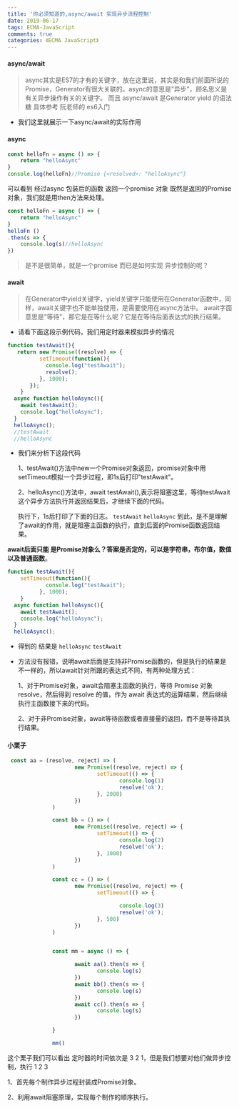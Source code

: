 ```yaml
---
title: '你必须知道的,async/await 实现异步流程控制'
date: 2019-06-17
tags: ECMA-JavaScript
comments: true
categories: 《ECMA JavaScript》
---
```


#### async/await

>    async其实是ES7的才有的关键字，放在这里说，其实是和我们前面所说的Promise，Generator有很大关联的。async的意思是"异步"，顾名思义是有关异步操作有关的关键字。
>    而且 async/await 是Generator yield  的语法糖
>    具体参考 阮老师的 es6入门

- 我们这里就展示一下async/await的实际作用

#### async
```js
const helloFn = async () => {
	return "helloAsync"
}
console.log(helloFn)//Promise {<resolved>: "helloAsync"}
```
可以看到 经过async 包装后的函数 返回一个promise 对象
既然是返回的Promise对象，我们就是用then方法来处理。
```js
const helloFn = async () => {
	return "helloAsync"
}
helloFn ()
.then(s => {
	console.log(s)//helloAsync
})
```
> 是不是很简单，就是一个promise 而已是如何实现 异步控制的呢？

#### await
>  在Generator中yield关键字，yield关键字只能使用在Generator函数中，同样，await关键字也不能单独使用，是需要使用在async方法中。 await字面意思是"等待"，那它是在等什么呢？它是在等待后面表达式的执行结果。

- 请看下面这段示例代码，我们用定时器来模拟异步的情况

```js
function testAwait(){
   return new Promise((resolve) => {
          setTimeout(function(){
          	console.log("testAwait");
          	resolve();
          }, 1000);
       });
  	}
  async function helloAsync(){
  	await testAwait();
  	console.log("helloAsync");
  }
  helloAsync();
  //testAwait
  //helloAsync
```

- 我们来分析下这段代码

  1、testAwait()方法中new一个Promise对象返回，promise对象中用setTimeout模拟一个异步过程，即1s后打印"testAwait"。

  2、helloAsync()方法中，await testAwait(),表示将阻塞这里，等待testAwait这个异步方法执行并返回结果后，才继续下面的代码。

  执行下，1s后打印了下面的日志。
  `testAwait`
  `helloAsync`
  到此，是不是理解了await的作用，就是阻塞主函数的执行，直到后面的Promise函数返回结果。

**await后面只能 是Promise对象么？答案是否定的，可以是字符串，布尔值，数值以及普通函数**。
```js
function testAwait(){
  	setTimeout(function(){
          	console.log("testAwait");
          }, 1000);
  	}
  async function helloAsync(){
  	await testAwait();
  	console.log("helloAsync");
  }
  helloAsync();
```
- 得到的 结果是
  `helloAsync`
  `testAwait`

- 方法没有报错，说明await后面是支持非Promise函数的，但是执行的结果是不一样的，所以await针对所跟的表达式不同，有两种处理方式：

  1、对于Promise对象，await会阻塞主函数的执行，等待 Promise 对象 resolve，然后得到 resolve 的值，作为 await 表达式的运算结果，然后继续执行主函数接下来的代码。

  2、对于非Promise对象，await等待函数或者直接量的返回，而不是等待其执行结果。


#### 小栗子

```js
 const aa = (resolve, reject) => (
                     new Promise((resolve, reject) => {
                            setTimeout(() => {
                                   console.log(1)
                                   resolve('ok');
                            }, 2000)
                     })
              )

              const bb = () => (
                     new Promise((resolve, reject) => {
                            setTimeout(() => {
                                   console.log(2)
                                   resolve('ok');
                            }, 1000)
                     })
              )

              const cc = () => (
                     new Promise((resolve, reject) => {
                            setTimeout(() => {

                                   console.log(3)
                                   resolve('ok');
                            }, 500)
                     })
              )


              const mm = async () => {

                     await aa().then(s => {
                            console.log(s)
                     })
                     await bb().then(s => {
                            console.log(s)
                     })
                     await cc().then(s => {
                            console.log(s)
                     })

              }

              mm()
```

这个栗子我们可以看出 定时器的时间依次是 3 2 1，但是我们想要对他们做异步控制，执行 1 2 3

1、首先每个制作异步过程封装成Promise对象。

2、利用await阻塞原理，实现每个制作的顺序执行。